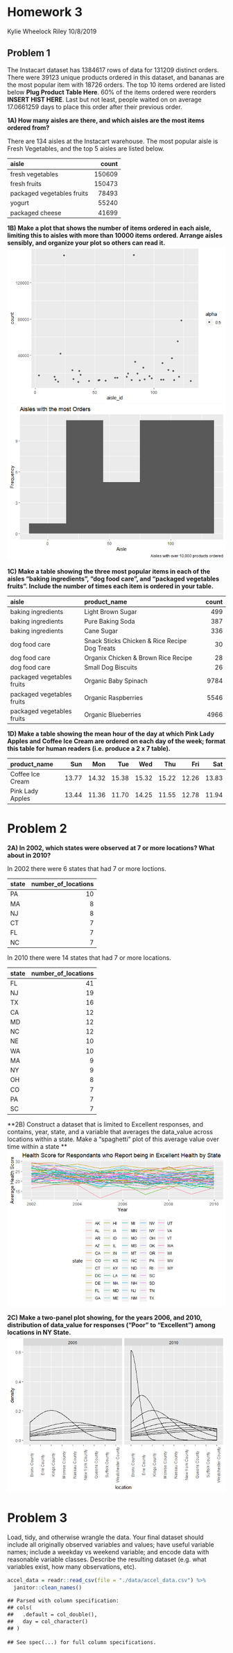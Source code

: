 Homework 3
================
Kylie Wheelock Riley
10/8/2019

## Problem 1

The Instacart dataset has 1384617 rows of data for 131209 distinct
orders. There were 39123 unique products ordered in this dataset, and
bananas are the most popular item with 18726 orders. The top 10 items
ordered are listed below **Plug Product Table Here**. 60% of the items
ordered were reorders **INSERT HIST HERE**. Last but not least, people
waited on on average 17.0661259 days to place this order after their
previous order.

**1A) How many aisles are there, and which aisles are the most items
ordered from?**

There are 134 aisles at the Instacart warehouse. The most popular aisle
is Fresh Vegetables, and the top 5 aisles are listed below.

| aisle                      |  count |
| :------------------------- | -----: |
| fresh vegetables           | 150609 |
| fresh fruits               | 150473 |
| packaged vegetables fruits |  78493 |
| yogurt                     |  55240 |
| packaged cheese            |  41699 |

**1B) Make a plot that shows the number of items ordered in each aisle,
limiting this to aisles with more than 10000 items ordered. Arrange
aisles sensibly, and organize your plot so others can read it.**
![](p8105_hw3_kmw2189_files/figure-gfm/prob%201B-1.png)<!-- -->![](p8105_hw3_kmw2189_files/figure-gfm/prob%201B-2.png)<!-- -->

**1C) Make a table showing the three most popular items in each of the
aisles “baking ingredients”, “dog food care”, and “packaged vegetables
fruits”. Include the number of times each item is ordered in your
table.**

| aisle                      | product\_name                                 | count |
| :------------------------- | :-------------------------------------------- | ----: |
| baking ingredients         | Light Brown Sugar                             |   499 |
| baking ingredients         | Pure Baking Soda                              |   387 |
| baking ingredients         | Cane Sugar                                    |   336 |
| dog food care              | Snack Sticks Chicken & Rice Recipe Dog Treats |    30 |
| dog food care              | Organix Chicken & Brown Rice Recipe           |    28 |
| dog food care              | Small Dog Biscuits                            |    26 |
| packaged vegetables fruits | Organic Baby Spinach                          |  9784 |
| packaged vegetables fruits | Organic Raspberries                           |  5546 |
| packaged vegetables fruits | Organic Blueberries                           |  4966 |

**1D) Make a table showing the mean hour of the day at which Pink Lady
Apples and Coffee Ice Cream are ordered on each day of the week; format
this table for human readers (i.e. produce a 2 x 7 table).**

| product\_name    |   Sun |   Mon |   Tue |   Wed |   Thu |   Fri |   Sat |
| :--------------- | ----: | ----: | ----: | ----: | ----: | ----: | ----: |
| Coffee Ice Cream | 13.77 | 14.32 | 15.38 | 15.32 | 15.22 | 12.26 | 13.83 |
| Pink Lady Apples | 13.44 | 11.36 | 11.70 | 14.25 | 11.55 | 12.78 | 11.94 |

# Problem 2

**2A) In 2002, which states were observed at 7 or more locations? What
about in 2010?**

In 2002 there were 6 states that had 7 or more loctions.

| state | number\_of\_locations |
| :---- | --------------------: |
| PA    |                    10 |
| MA    |                     8 |
| NJ    |                     8 |
| CT    |                     7 |
| FL    |                     7 |
| NC    |                     7 |

In 2010 there were 14 states that had 7 or more locations.

| state | number\_of\_locations |
| :---- | --------------------: |
| FL    |                    41 |
| NJ    |                    19 |
| TX    |                    16 |
| CA    |                    12 |
| MD    |                    12 |
| NC    |                    12 |
| NE    |                    10 |
| WA    |                    10 |
| MA    |                     9 |
| NY    |                     9 |
| OH    |                     8 |
| CO    |                     7 |
| PA    |                     7 |
| SC    |                     7 |

**2B) Construct a dataset that is limited to Excellent responses, and
contains, year, state, and a variable that averages the data\_value
across locations within a state. Make a “spaghetti” plot of this average
value over time within a state **
![](p8105_hw3_kmw2189_files/figure-gfm/problem%202b-1.png)<!-- -->

**2C) Make a two-panel plot showing, for the years 2006, and 2010,
distribution of data\_value for responses (“Poor” to “Excellent”) among
locations in NY State.**
![](p8105_hw3_kmw2189_files/figure-gfm/problem%202c-1.png)<!-- -->

# Problem 3

Load, tidy, and otherwise wrangle the data. Your final dataset should
include all originally observed variables and values; have useful
variable names; include a weekday vs weekend variable; and encode data
with reasonable variable classes. Describe the resulting dataset
(e.g. what variables exist, how many observations, etc).

``` r
accel_data = readr::read_csv(file = "./data/accel_data.csv") %>% 
  janitor::clean_names() 
```

    ## Parsed with column specification:
    ## cols(
    ##   .default = col_double(),
    ##   day = col_character()
    ## )

    ## See spec(...) for full column specifications.
